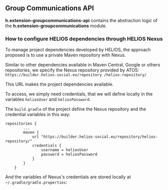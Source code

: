 ## Group Communications API

**h.extension-groupcommunications-api** contains the abstraction logic of the 
**h.extension-groupcommunications** module. 

### How to configure HELIOS dependencies through HELIOS Nexus

To manage project dependencies developed by HELIOS, the approach proposed is to use a private Maven
repository with Nexus.

Similar to other dependencies available in Maven Central, Google or others repositories, we
specify the Nexus repository provided by ATOS: `https://builder.helios-social.eu/repository
/helios-repository/`

This URL makes the project dependencies available.

To access, we simply need credentials, that we will define locally in the variables `heliosUser` and `heliosPassword`.

The `build.gradle` of the project define the Nexus repository and the credential variables in this way:

```
repositories {
        ...
        maven {
            url "https://builder.helios-social.eu/repository/helios-repository/"
            credentials {
                username = heliosUser
                password = heliosPassword
            }
        }
    }
```

And the variables of Nexus's credentials are stored locally at `~/.gradle/gradle.properties`:
